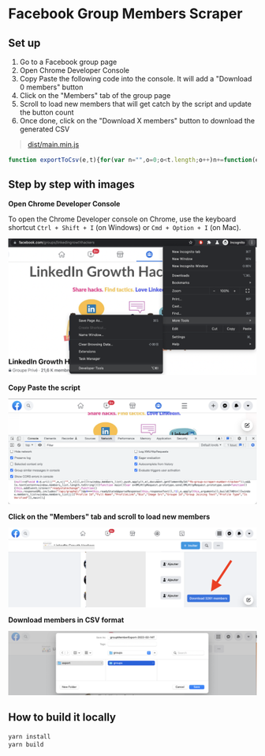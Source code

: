 # Facebook Group Members Scraper

## Set up

 1. Go to a Facebook group page
 1. Open Chrome Developer Console
 1. Copy Paste the following code into the console. It will add a "Download 0 members" button
 1. Click on the "Members" tab of the group page
 1. Scroll to load new members that will get catch by the script and update the button count
 1. Once done, click on the "Download X members" button to download the generated CSV

> [dist/main.min.js](dist/main.min.js)

```javascript
function exportToCsv(e,t){for(var n="",o=0;o<t.length;o++)n+=function(e){for(var t="",n=0;n<e.length;n++){var o=null===e[n]||void 0===e[n]?"":e[n].toString(),o=(o=e[n]instanceof Date?e[n].toLocaleString():o).replace(/"/g,'""');0<n&&(t+=","),t+=o=0<=o.search(/("|,|\n)/g)?'"'+o+'"':o}return t+"\n"}(t[o]);var i=new Blob([n],{type:"text/csv;charset=utf-8;"}),r=document.createElement("a");void 0!==r.download&&(i=URL.createObjectURL(i),r.setAttribute("href",i),r.setAttribute("download",e),document.body.appendChild(r),r.click(),document.body.removeChild(r))}function buildCTABtn(){var e=document.createElement("div"),t=(e.setAttribute("style",["position: fixed;","top: 0;","left: 0;","z-index: 10;","width: 100%;","height: 100%;","pointer-events: none;"].join("")),document.createElement("div")),n=(t.setAttribute("style",["position: absolute;","bottom: 30px;","right: 130px;","color: white;","min-width: 150px;","background: var(--primary-button-background);","border-radius: var(--button-corner-radius);","padding: 0px 12px;","cursor: pointer;","font-weight:600;","font-size:15px;","display: inline-flex;","pointer-events: auto;","height: 36px;","align-items: center;","justify-content: center;"].join("")),document.createTextNode("Download ")),o=document.createElement("span"),i=(o.setAttribute("id","fb-group-scraper-number-tracker"),o.textContent="0",document.createTextNode(" members"));return t.appendChild(n),t.appendChild(o),t.appendChild(i),t.addEventListener("click",function(){var e=(new Date).toISOString();exportToCsv("groupMemberExport-".concat(e,".csv"),window.members_list)}),e.appendChild(t),document.body.appendChild(e),e}function parseResponse(e){var t,n;try{t=JSON.parse(e)}catch(e){return void console.error("Fail to parse API response",e)}if(null!==(e=null==t?void 0:t.data)&&void 0!==e&&e.group)o=t.data.group;else{if("Group"!==(null===(e=null===(e=null==t?void 0:t.data)||void 0===e?void 0:e.node)||void 0===e?void 0:e.__typename))return;o=t.data.node}if(null!==(e=null==o?void 0:o.new_members)&&void 0!==e&&e.edges)n=o.new_members.edges;else{if(null===(t=null==o?void 0:o.new_forum_members)||void 0===t||!t.edges)return;n=o.new_forum_members.edges}var e=n.map(function(e){var t=e.node,n=t.id,o=t.name,i=t.bio_text,r=t.url,d=t.profile_picture,l=t.__isProfile,t=t.is_verified,s=(null===(s=null==e?void 0:e.join_status_text)||void 0===s?void 0:s.text)||(null===(s=null===(s=null==e?void 0:e.membership)||void 0===s?void 0:s.join_status_text)||void 0===s?void 0:s.text),e=null===(e=e.node.group_membership)||void 0===e?void 0:e.associated_group.id;return[n,o,r,(null==i?void 0:i.text)||"",(null==d?void 0:d.uri)||"",e,s||"",l,t]}),o=((t=window.members_list).push.apply(t,e),document.getElementById("fb-group-scraper-number-tracker"));o&&(o.textContent=window.members_list.length.toString())}function main(){var e=XMLHttpRequest.prototype.send;XMLHttpRequest.prototype.send=function(){this.addEventListener("readystatechange",function(){this.responseURL.includes("/api/graphql/")&&4===this.readyState&&parseResponse(this.responseText)},!1),e.apply(this,arguments)},buildCTABtn()}window.members_list=window.members_list||[["Profile Id","Full Name","ProfileLink","Bio","Image Src","Groupe Id","Group Joining Text","Profile Type","Is Verified"]],main();
```

## Step by step with images

**Open Chrome Developer Console**

To open the Chrome Developer console on Chrome, use the keyboard shortcut `Ctrl + Shift + I` (on Windows) or `Cmd + Option + I` (on Mac).

![Developer Tools](statics/open-developer-tools.png)

**Copy Paste the script**

![Paste the script](statics/copy-paster-script.png)

**Click on the "Members" tab and scroll to load new members**

![Scroll](statics/facebook-group-members-download.png)

**Download members in CSV format**

![Download CSV](statics/export-members-to-csv.png)



## How to build it locally

```
yarn install
yarn build
```
